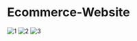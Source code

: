 # Ecommerce-Website
![1](https://user-images.githubusercontent.com/84217973/172268162-0dfa4e0c-e738-4169-8843-9797dde73c6e.JPG)
![2](https://user-images.githubusercontent.com/84217973/172268194-225b9bc9-6175-47ea-8eee-7166070f986d.JPG)
![3](https://user-images.githubusercontent.com/84217973/172268200-a6cc4675-7c2c-46a5-b3df-4a8a74e6968c.JPG)

